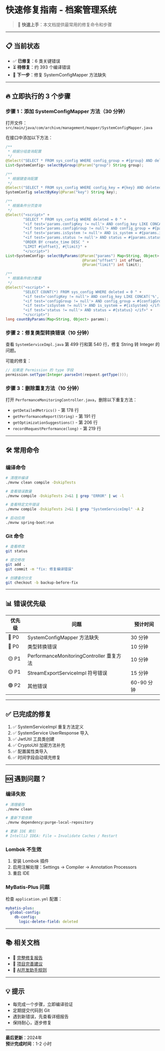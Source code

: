 # 快速修复指南 - 档案管理系统

> 🚀 **快速上手**：本文档提供最常用的修复命令和步骤

---

## 📋 当前状态

- ✅ **已修复**：6 类关键错误
- ⏳ **待修复**：约 393 个编译错误
- 🎯 **下一步**：修复 SystemConfigMapper 方法缺失

---

## 🔥 立即执行的 3 个步骤

### 步骤 1：添加 SystemConfigMapper 方法（30 分钟）

打开文件：`src/main/java/com/archive/management/mapper/SystemConfigMapper.java`

在接口中添加以下方法：

```java
/**
 * 根据分组查询配置
 */
@Select("SELECT * FROM sys_config WHERE config_group = #{group} AND deleted = 0")
List<SystemConfig> selectByGroup(@Param("group") String group);

/**
 * 根据键查询配置
 */
@Select("SELECT * FROM sys_config WHERE config_key = #{key} AND deleted = 0")
SystemConfig selectByKey(@Param("key") String key);

/**
 * 根据条件分页查询
 */
@Select("<script>" +
        "SELECT * FROM sys_config WHERE deleted = 0 " +
        "<if test='params.configKey != null'> AND config_key LIKE CONCAT('%', #{params.configKey}, '%') </if>" +
        "<if test='params.configGroup != null'> AND config_group = #{params.configGroup} </if>" +
        "<if test='params.isSystem != null'> AND is_system = #{params.isSystem} </if>" +
        "<if test='params.status != null'> AND status = #{params.status} </if>" +
        "ORDER BY create_time DESC " +
        "LIMIT #{offset}, #{limit}" +
        "</script>")
List<SystemConfig> selectByParams(@Param("params") Map<String, Object> params, 
                                   @Param("offset") int offset, 
                                   @Param("limit") int limit);

/**
 * 根据条件统计数量
 */
@Select("<script>" +
        "SELECT COUNT(*) FROM sys_config WHERE deleted = 0 " +
        "<if test='configKey != null'> AND config_key LIKE CONCAT('%', #{configKey}, '%') </if>" +
        "<if test='configGroup != null'> AND config_group = #{configGroup} </if>" +
        "<if test='isSystem != null'> AND is_system = #{isSystem} </if>" +
        "<if test='status != null'> AND status = #{status} </if>" +
        "</script>")
long countByParams(Map<String, Object> params);
```

### 步骤 2：修复类型转换错误（10 分钟）

查看 `SystemServiceImpl.java` 第 499 行和第 540 行，修复 String 转 Integer 的问题。

可能的修复：
```java
// 如果是 Permission 的 type 字段
permission.setType(Integer.parseInt(request.getType()));
```

### 步骤 3：删除重复方法（10 分钟）

打开 `PerformanceMonitoringController.java`，删除以下重复方法：
- `getDetailedMetrics()` - 第 178 行
- `getPerformanceReport(String)` - 第 191 行
- `getOptimizationSuggestions()` - 第 206 行
- `recordRequestPerformance(long)` - 第 219 行

---

## 🛠️ 常用命令

### 编译命令
```bash
# 清理并编译
./mvnw clean compile -DskipTests

# 查看错误数量
./mvnw compile -DskipTests 2>&1 | grep "ERROR" | wc -l

# 查看特定文件错误
./mvnw compile -DskipTests 2>&1 | grep "SystemServiceImpl" -A 2

# 启动应用
./mvnw spring-boot:run
```

### Git 命令
```bash
# 查看修改
git status

# 提交修改
git add .
git commit -m "fix: 修复编译错误"

# 创建备份分支
git checkout -b backup-before-fix
```

---

## 📊 错误优先级

| 优先级 | 问题 | 预计时间 |
|--------|------|----------|
| 🔴 P0 | SystemConfigMapper 方法缺失 | 30 分钟 |
| 🔴 P0 | 类型转换错误 | 10 分钟 |
| 🟡 P1 | PerformanceMonitoringController 重复方法 | 10 分钟 |
| 🟡 P1 | StreamExportServiceImpl 符号错误 | 15 分钟 |
| 🟢 P2 | 其他错误 | 60-90 分钟 |

---

## ✅ 已完成的修复

1. ✅ SystemServiceImpl 重复方法定义
2. ✅ SystemService UserResponse 导入
3. ✅ JwtUtil 工具类创建
4. ✅ CryptoUtil 加密方法补充
5. ✅ 配置属性类导入
6. ✅ 时间字段自动填充修复

---

## 🆘 遇到问题？

### 编译失败
```bash
# 清理缓存
./mvnw clean

# 重新下载依赖
./mvnw dependency:purge-local-repository

# 更新 IDE 索引
# IntelliJ IDEA: File → Invalidate Caches / Restart
```

### Lombok 不生效
1. 安装 Lombok 插件
2. 启用注解处理：Settings → Compiler → Annotation Processors
3. 重启 IDE

### MyBatis-Plus 问题
检查 `application.yml` 配置：
```yaml
mybatis-plus:
  global-config:
    db-config:
      logic-delete-field: deleted
```

---

## 📚 相关文档

- 📄 [完整修复报告](./编译错误修复报告.md)
- 📄 [项目完善建议](./项目完善建议报告.md)
- 📄 [AI开发助手规则](./AI开发助手MCP工具使用规则.md)

---

## 💡 提示

- 每完成一个步骤，立即编译验证
- 定期提交代码到 Git
- 遇到新错误，先查看详细报告
- 保持耐心，逐步修复

---

**最后更新**：2024年  
**预计完成时间**：1-2 小时

